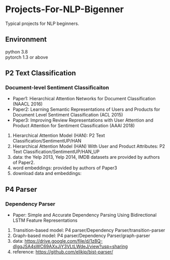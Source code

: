 # Projects-For-NLP-Bigenner

Typical projects for NLP beginners.

## Environment
python 3.8 \
pytorch 1.3 or above


## P2 Text Classification
### Document-level Sentiment Classificaiton 
   
   - Paper1: Hierarchical Attention Networks for Document Classification (NAACL 2016) 
   - Paper2: Learning Semantic Representations of Users and Products for Document Level Sentiment Classification (ACL 2015)
   - Paper3: Improving Review Representations with User Attention and Product Attention for Sentiment Classification (AAAI 2018)
   1. Hierarchical Attention Model (HAN): P2 Text Classification/SentimentUP/HAN 
   2. Hierarchical Attention Model (HAN) With User and Product Attributes: P2 Text Classification/SentimentUP/HAN_UP
   3. data: the Yelp 2013, Yelp 2014, IMDB datasets are provided by authors of Paper2. 
   4. word embeddings: provided by authors of Paper3
   5. download data and embeddings: 


## P4 Parser
### Dependency Parser 
   
   - Paper: Simple and Accurate Dependency Parsing Using Bidirectional LSTM Feature Representations 
   1. Transition-based model: P4 parser/Dependency Parser/transition-parser 
   2. Graph-based model: P4 parser/Dependency Parser/graph-parser
   3. data: https://drive.google.com/file/d/1z8Q-dIgqJSA4sWC69AXxJjY3VLtLWdeJ/view?usp=sharing
   4. reference: https://github.com/elikip/bist-parser/
